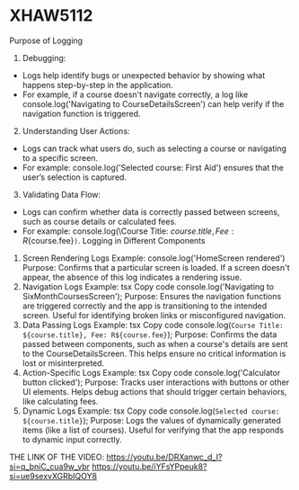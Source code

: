 # XHAW5112

Purpose of Logging
1. Debugging:
- Logs help identify bugs or unexpected behavior by showing what happens step-by-step in the application.
- For example, if a course doesn't navigate correctly, a log like console.log('Navigating to CourseDetailsScreen') can help verify if the navigation function is triggered.
2. Understanding User Actions:
- Logs can track what users do, such as selecting a course or navigating to a specific screen.
- For example: console.log('Selected course: First Aid') ensures that the user’s selection is captured.
3. Validating Data Flow:
- Logs can confirm whether data is correctly passed between screens, such as course details or calculated fees.
- For example: console.log(\Course Title: ${course.title}, Fee: R${course.fee}`)`.
Logging in Different Components
1. Screen Rendering Logs
Example: console.log('HomeScreen rendered')
Purpose: Confirms that a particular screen is loaded. If a screen doesn't appear, the absence of this log indicates a rendering issue.
2. Navigation Logs
Example:
tsx
Copy code
console.log('Navigating to SixMonthCoursesScreen');
Purpose: Ensures the navigation functions are triggered correctly and the app is transitioning to the intended screen. Useful for identifying broken links or misconfigured navigation.
3. Data Passing Logs
Example:
tsx
Copy code
console.log(`Course Title: ${course.title}, Fee: R${course.fee}`);
Purpose: Confirms the data passed between components, such as when a course's details are sent to the CourseDetailsScreen. This helps ensure no critical information is lost or misinterpreted.
4. Action-Specific Logs
Example:
tsx
Copy code
console.log('Calculator button clicked');
Purpose: Tracks user interactions with buttons or other UI elements. Helps debug actions that should trigger certain behaviors, like calculating fees.
5. Dynamic Logs
Example:
tsx
Copy code
console.log(`Selected course: ${course.title}`);
Purpose: Logs the values of dynamically generated items (like a list of courses). Useful for verifying that the app responds to dynamic input correctly.

THE LINK OF THE VIDEO:
https://youtu.be/DRXanwc_d_I?si=q_bniC_cua9w_vbr
https://youtu.be/iYFsYPpeuk8?si=ue9sexvXGRbIQOY8
